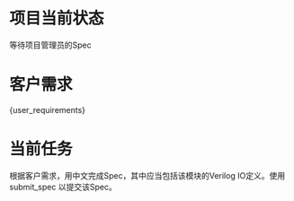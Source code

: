 # 项目当前状态

等待项目管理员的Spec

# 客户需求

{user_requirements}

# 当前任务

根据客户需求，用中文完成Spec，其中应当包括该模块的Verilog IO定义。使用 submit_spec 以提交该Spec。
